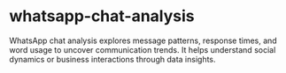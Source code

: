 # whatsapp-chat-analysis
 WhatsApp chat analysis explores message patterns, response times, and word usage to uncover communication trends. It helps understand social dynamics or business interactions through data insights.
